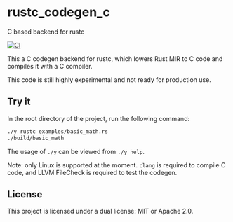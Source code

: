 # rustc_codegen_c

C based backend for rustc

[![CI](https://github.com/rust-lang/rustc_codegen_c/actions/workflows/ci.yml/badge.svg)](https://github.com/rust-lang/rustc_codegen_c/actions/workflows/ci.yml)

This a C codegen backend for rustc, which lowers Rust MIR to C code and compiles
it with a C compiler.

This code is still highly experimental and not ready for production use.

## Try it

In the root directory of the project, run the following command:

```bash
./y rustc examples/basic_math.rs
./build/basic_math
```

The usage of `./y` can be viewed from `./y help`.

Note: only Linux is supported at the moment. `clang` is required to compile C code, 
and LLVM FileCheck is required to test the codegen.

## License

This project is licensed under a dual license: MIT or Apache 2.0.
